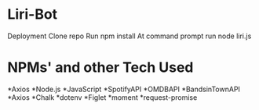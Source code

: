 # Liri-Bot

Deployment
Clone repo
Run npm install
At command prompt run node liri.js <pass in an instruction from above>

# NPMs' and other Tech Used

*Axios
*Node.js
*JavaScript
*SpotifyAPI
*OMDBAPI
*BandsinTownAPI
*Axios
*Chalk
*dotenv
*Figlet
*moment
*request-promise
